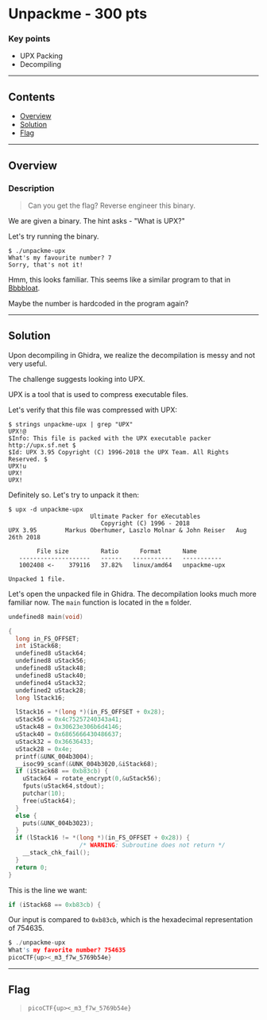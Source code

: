 # **Unpackme - 300 pts**

### Key points

- UPX Packing
- Decompiling

---

## **Contents**

- [Overview](#overview)
- [Solution](#solution)
- [Flag](#flag)

---

## Overview

### Description

> Can you get the flag? Reverse engineer this binary.

We are given a binary. The hint asks - "What is UPX?"

Let's try running the binary.

```console
$ ./unpackme-upx
What's my favourite number? 7
Sorry, that's not it!
```

Hmm, this looks familiar. This seems like a similar program to that in [Bbbbloat](../Bbbbloat/README.md).

Maybe the number is hardcoded in the program again?

---

## Solution

Upon decompiling in Ghidra, we realize the decompilation is messy and not very useful.

The challenge suggests looking into UPX.

UPX is a tool that is used to compress executable files.

Let's verify that this file was compressed with UPX:

```console
$ strings unpackme-upx | grep "UPX"
UPX!@
$Info: This file is packed with the UPX executable packer http://upx.sf.net $
$Id: UPX 3.95 Copyright (C) 1996-2018 the UPX Team. All Rights Reserved. $
UPX!u
UPX!
UPX!
```

Definitely so. Let's try to unpack it then:

```console
$ upx -d unpackme-upx
                       Ultimate Packer for eXecutables
                          Copyright (C) 1996 - 2018
UPX 3.95        Markus Oberhumer, Laszlo Molnar & John Reiser   Aug 26th 2018

        File size         Ratio      Format      Name
   --------------------   ------   -----------   -----------
   1002408 <-    379116   37.82%   linux/amd64   unpackme-upx

Unpacked 1 file.
```

Let's open the unpacked file in Ghidra. The decompilation looks much more familiar now. The `main` function is located in the `m` folder.

```c
undefined8 main(void)

{
  long in_FS_OFFSET;
  int iStack68;
  undefined8 uStack64;
  undefined8 uStack56;
  undefined8 uStack48;
  undefined8 uStack40;
  undefined4 uStack32;
  undefined2 uStack28;
  long lStack16;

  lStack16 = *(long *)(in_FS_OFFSET + 0x28);
  uStack56 = 0x4c75257240343a41;
  uStack48 = 0x30623e306b6d4146;
  uStack40 = 0x6865666430486637;
  uStack32 = 0x36636433;
  uStack28 = 0x4e;
  printf(&UNK_004b3004);
  __isoc99_scanf(&UNK_004b3020,&iStack68);
  if (iStack68 == 0xb83cb) {
    uStack64 = rotate_encrypt(0,&uStack56);
    fputs(uStack64,stdout);
    putchar(10);
    free(uStack64);
  }
  else {
    puts(&UNK_004b3023);
  }
  if (lStack16 != *(long *)(in_FS_OFFSET + 0x28)) {
                    /* WARNING: Subroutine does not return */
    __stack_chk_fail();
  }
  return 0;
}
```

This is the line we want:

```c
if (iStack68 == 0xb83cb) {
```

Our input is compared to `0xb83cb`, which is the hexadecimal representation of 754635.

```c
$ ./unpackme-upx
What's my favorite number? 754635
picoCTF{up><_m3_f7w_5769b54e}
```

---

## Flag

> `picoCTF{up><_m3_f7w_5769b54e}`
